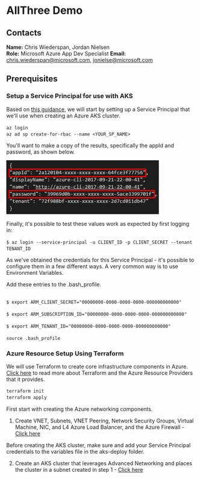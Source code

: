 # AllThree Demo

## Contacts
**Name:** Chris Wiederspan, Jordan Nielsen  
**Role:** Microsoft Azure App Dev Specialist 
**Email:** chris.wiederspan@microsoft.com, jonielse@microsoft.com

## Prerequisites

### Setup a Service Principal for use with AKS

Based on [this guidance](https://docs.microsoft.com/en-us/azure/container-service/kubernetes/container-service-kubernetes-service-principal), we will start by setting up a Service Principal that we'll use when creating an Azure AKS cluster.

`az login`  
`az ad sp create-for-rbac --name <YOUR_SP_NAME>`

You'll want to make a copy of the results, specifically the appId and password, as shown below.

![Credential screenshot](/assets/service-principal.png)

Finally, it's possible to test these values work as expected by first logging in:

`$ az login --service-principal -u CLIENT_ID -p CLIENT_SECRET --tenant TENANT_ID`

As we've obtained the credentials for this Service Principal - it's possible to configure them in a few different ways. A very common way is to use Environment Variables. 

Add these entries to the .bash_profile. 

```$ export ARM_CLIENT_ID="00000000-0000-0000-0000-000000000000"

$ export ARM_CLIENT_SECRET="00000000-0000-0000-0000-000000000000"

$ export ARM_SUBSCRIPTION_ID="00000000-0000-0000-0000-000000000000"

$ export ARM_TENANT_ID="00000000-0000-0000-0000-000000000000"

source .bash_profile
```

### Azure Resource Setup Using Terraform

We will use Terraform to create core infrastructure components in Azure. 
[Click here](https://www.terraform.io/docs/providers/azurerm/index.html) to read more about Terraform
and the Azure Resource Providers that it provides.

```bash
terraform init  
terraform apply  
```

First start with creating the Azure networking components.

1. Create VNET, Subnets, VNET Peering, Network Security Groups, Virtual Machine, NIC, and L4 Azure Load Balancer, and the Azure Firewall - [Click here](https://github.com/SouthwestAzure/allthree-infra-perm/tree/master/networking)

Before creating the AKS cluster, make sure and add your Service Principal credentials to the variables file in the aks-deploy folder. 

2. Create an AKS cluster that leverages Advanced Networking and places the cluster in a subnet created in step 1 - [Click here](https://github.com/SouthwestAzure/allthree-infra-perm/tree/master/aks-deploy)
